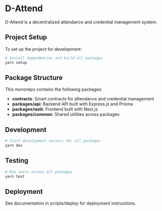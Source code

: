 # D-Attend

D-Attend is a decentralized attendance and credential management system.

## Project Setup

To set up the project for development:

```bash
# Install dependencies and build all packages
yarn setup
```

## Package Structure

This monorepo contains the following packages:

- **contracts**: Smart contracts for attendance and credential management
- **packages/api**: Backend API built with Express.js and Prisma
- **packages/web**: Frontend built with Next.js
- **packages/common**: Shared utilities across packages

## Development

```bash
# Start development servers for all packages
yarn dev
```

## Testing

```bash
# Run tests across all packages
yarn test
```

## Deployment

See documentation in scripts/deploy for deployment instructions.

